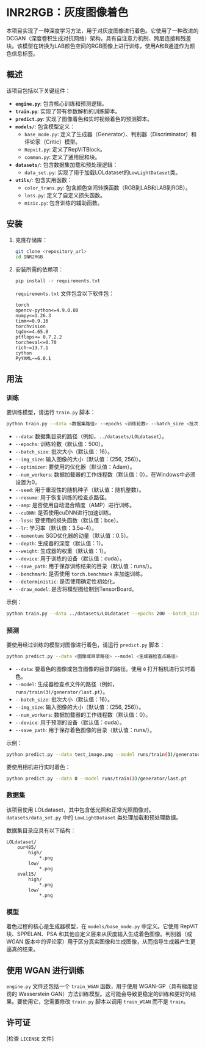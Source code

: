 # INR2RGB：灰度图像着色

本项目实现了一种深度学习方法，用于对灰度图像进行着色。它使用了一种改进的DCGAN（深度卷积生成对抗网络）架构，具有自注意力机制、跨层连接和残差块。该模型在转换为LAB颜色空间的RGB图像上进行训练，使用A和B通道作为颜色信息标签。

## 概述

该项目包括以下关键组件：

*   **`engine.py`**: 包含核心训练和预测逻辑。
*   **`train.py`**: 实现了带有参数解析的训练脚本。
*   **`predict.py`**: 实现了图像着色和实时视频着色的预测脚本。
*   **`models/`**: 包含模型定义：
    *   `base_mode.py`: 定义了生成器（Generator）、判别器（Discriminator）和评论家（Critic）模型。
    *   `Repvit.py`: 定义了RepViTBlock。
    *   `common.py`: 定义了通用层和块。
*   **`datasets/`**: 包含数据集加载和预处理逻辑：
    *   `data_set.py`: 实现了用于加载LOLdataset的`LowLightDataset`类。
*   **`utils/`**: 包含实用函数：
    *   `color_trans.py`: 包含颜色空间转换函数（RGB到LAB和LAB到RGB）。
    *   `loss.py`: 定义了自定义损失函数。
    *   `misic.py`: 包含训练的辅助函数。

## 安装

1.  克隆存储库：

    ```bash
    git clone <repository_url>
    cd INR2RGB
    ```

2.  安装所需的依赖项：

    ```bash
    pip install -r requirements.txt
    ```

    `requirements.txt` 文件包含以下软件包：

    ```
    torch
    opencv-python<=4.9.0.80
    numpy<=1.26.3
    timm<=0.9.16
    torchvision
    tqdm<=4.65.0
    ptflops<= 0.7.2.2
    torcheval<=0.70
    rich~=13.7.1
    cython
    PyYAML~=6.0.1
    ```

## 用法

### 训练

要训练模型，请运行 `train.py` 脚本：

```bash
python train.py --data <数据集路径> --epochs <训练轮数> --batch_size <批次大小>
```

*   `--data`: 数据集目录的路径（例如，`../datasets/LOLdataset`）。
*   `--epochs`: 训练轮数（默认值：500）。
*   `--batch_size`: 批次大小（默认值：16）。
*   `--img_size`: 输入图像的大小（默认值：(256, 256)）。
*   `--optimizer`: 要使用的优化器（默认值：Adam）。
*   `--num_workers`: 数据加载器的工作线程数（默认值：0）。在Windows中必须设置为0。
*   `--seed`: 用于重现性的随机种子（默认值：随机整数）。
*   `--resume`: 用于恢复训练的检查点路径。
*   `--amp`: 是否使用自动混合精度（AMP）进行训练。
*   `--cuDNN`: 是否使用cuDNN进行加速训练。
*   `--loss`: 要使用的损失函数（默认值：bce）。
*   `--lr`: 学习率（默认值：3.5e-4）。
*   `--momentum`: SGD优化器的动量（默认值：0.5）。
*   `--depth`: 生成器的深度（默认值：1）。
*   `--weight`: 生成器的权重（默认值：1）。
*   `--device`: 用于训练的设备（默认值：cuda）。
*   `--save_path`: 用于保存训练结果的目录（默认值：runs/）。
*   `--benchmark`: 是否使用 `torch.benchmark` 来加速训练。
*   `--deterministic`: 是否使用确定性初始化。
*   `--draw_model`: 是否将模型图绘制到TensorBoard。

示例：

```bash
python train.py --data ../datasets/LOLdataset --epochs 200 --batch_size 32
```

### 预测

要使用经过训练的模型对图像进行着色，请运行 `predict.py` 脚本：

```bash
python predict.py --data <图像或目录路径> --model <生成器检查点路径>
```

*   `--data`: 要着色的图像或包含图像的目录的路径。使用 `0` 打开相机进行实时着色。
*   `--model`: 生成器检查点文件的路径（例如，`runs/train(3)/generator/last.pt`）。
*   `--batch_size`: 批次大小（默认值：16）。
*   `--img_size`: 输入图像的大小（默认值：(256, 256)）。
*   `--num_workers`: 数据加载器的工作线程数（默认值：0）。
*   `--device`: 用于预测的设备（默认值：cuda）。
*   `--save_path`: 用于保存着色图像的目录（默认值：runs/）。

示例：

```bash
python predict.py --data test_image.png --model runs/train(3)/generator/last.pt
```

要使用相机进行实时着色：

```bash
python predict.py --data 0 --model runs/train(3)/generator/last.pt
```

### 数据集

该项目使用 LOLdataset，其中包含低光照和正常光照图像对。`datasets/data_set.py` 中的 `LowLightDataset` 类处理加载和预处理数据。

数据集目录应具有以下结构：

```
LOLdataset/
    our485/
        high/
            *.png
        low/
            *.png
    eval15/
        high/
            *.png
        low/
            *.png
```

### 模型

着色过程的核心是生成器模型，在 `models/base_mode.py` 中定义。它使用 RepViT 块、SPPELAN、PSA 和其他自定义层来从灰度输入生成着色图像。判别器（或 WGAN 版本中的评论家）用于区分真实图像和生成图像，从而指导生成器产生更逼真的结果。

## 使用 WGAN 进行训练

`engine.py` 文件还包括一个 `train_WGAN` 函数，用于使用 WGAN-GP（具有梯度惩罚的 Wasserstein GAN）方法训练模型。这可能会导致更稳定的训练和更好的结果。要使用它，您需要修改 `train.py` 脚本以调用 `train_WGAN` 而不是 `train`。

## 许可证

[检查 `LICENSE` 文件]
